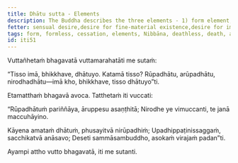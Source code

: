 ```yaml
---
title: Dhātu sutta - Elements
description: The Buddha describes the three elements - 1) form element, 2) formless element, and 3) element of cessation.
fetter: sensual desire,desire for fine-material existence,desire for immaterial existence,ignorance
tags: form, formless, cessation, elements, Nibbāna, deathless, death, attachment, relinquishment, acquisitions, taints, Buddha, sorrow-free, unblemished, iti, iti50-99
id: iti51
---
```


Vuttañhetaṁ bhagavatā vuttamarahatāti me sutaṁ:

“Tisso imā, bhikkhave, dhātuyo. Katamā tisso? Rūpadhātu, arūpadhātu, nirodhadhātu—imā kho, bhikkhave, tisso dhātuyo”ti.

Etamatthaṁ bhagavā avoca. Tatthetaṁ iti vuccati:

“Rūpadhātuṁ pariññāya,
āruppesu asaṇṭhitā;
Nirodhe ye vimuccanti,
te janā maccuhāyino.

Kāyena amataṁ dhātuṁ,
phusayitvā nirūpadhiṁ;
Upadhippaṭinissaggaṁ,
sacchikatvā anāsavo;
Deseti sammāsambuddho,
asokaṁ virajaṁ padan”ti.

Ayampi attho vutto bhagavatā, iti me sutanti.
